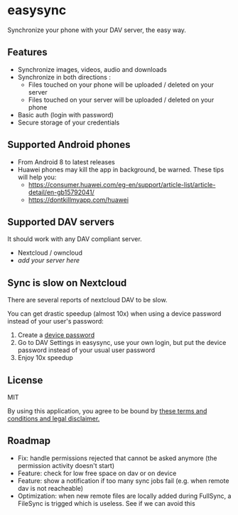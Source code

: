 # easysync

Synchronize your phone with your DAV server, the easy way. 

## Features
* Synchronize images, videos, audio and downloads
* Synchronize in both directions :
  * Files touched on your phone will be uploaded / deleted on your server
  * Files touched on your server will be uploaded / deleted on your phone
* Basic auth (login with password)
* Secure storage of your credentials

## Supported Android phones
* From Android 8 to latest releases
* Huawei phones may kill the app in background, be warned. These tips will help you:
  * https://consumer.huawei.com/eg-en/support/article-list/article-detail/en-gb15792041/
  * https://dontkillmyapp.com/huawei

## Supported DAV servers
It should work with any DAV compliant server.
* Nextcloud / owncloud
* *add your server here*

## Sync is slow on Nextcloud
There are several reports of nextcloud DAV to be slow.

You can get drastic speedup (almost 10x) when using a device password instead of your user's password:
1. Create a [device password](https://docs.nextcloud.com/server/19/user_manual/session_management.html#managing-devices)
2. Go to DAV Settings in easysync, use your own login, but put the device password instead of your usual user password
3. Enjoy 10x speedup

## License
MIT

By using this application, you agree to be bound by [these terms and conditions and legal disclaimer.](./LICENSE)

## Roadmap
 * Fix: handle permissions rejected that cannot be asked anymore (the permission activity doesn't start)
 * Feature: check for low free space on dav or on device
 * Feature: show a notification if too many sync jobs fail (e.g. when remote dav is not reacheable)
 * Optimization: when new remote files are locally added during FullSync, a FileSync is trigged which is useless. See if we can avoid this